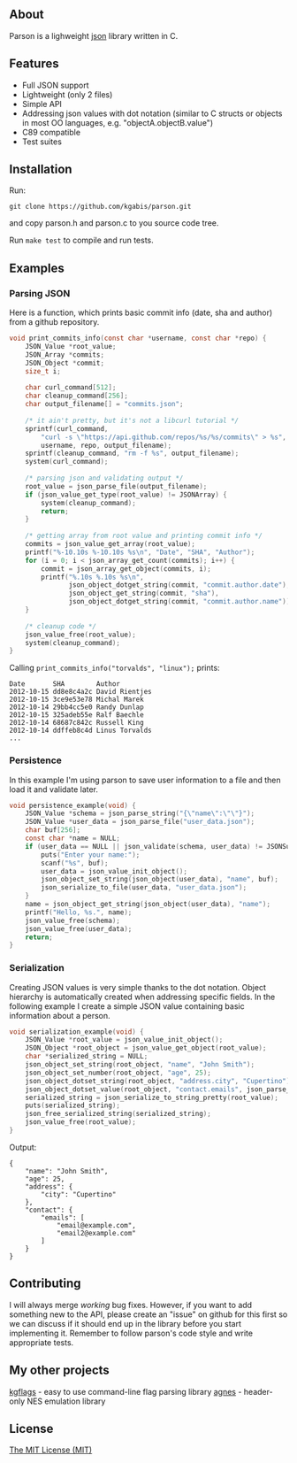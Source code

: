 ## About
Parson is a lighweight [json](http://json.org) library written in C.

## Features
* Full JSON support
* Lightweight (only 2 files)
* Simple API
* Addressing json values with dot notation (similar to C structs or objects in most OO languages, e.g. "objectA.objectB.value")
* C89 compatible
* Test suites

## Installation
Run:
```
git clone https://github.com/kgabis/parson.git
```
and copy parson.h and parson.c to you source code tree.

Run ```make test``` to compile and run tests.

## Examples
### Parsing JSON
Here is a function, which prints basic commit info (date, sha and author) from a github repository.  
```c
void print_commits_info(const char *username, const char *repo) {
    JSON_Value *root_value;
    JSON_Array *commits;
    JSON_Object *commit;
    size_t i;
    
    char curl_command[512];
    char cleanup_command[256];
    char output_filename[] = "commits.json";
    
    /* it ain't pretty, but it's not a libcurl tutorial */
    sprintf(curl_command, 
        "curl -s \"https://api.github.com/repos/%s/%s/commits\" > %s",
        username, repo, output_filename);
    sprintf(cleanup_command, "rm -f %s", output_filename);
    system(curl_command);
    
    /* parsing json and validating output */
    root_value = json_parse_file(output_filename);
    if (json_value_get_type(root_value) != JSONArray) {
        system(cleanup_command);
        return;
    }
    
    /* getting array from root value and printing commit info */
    commits = json_value_get_array(root_value);
    printf("%-10.10s %-10.10s %s\n", "Date", "SHA", "Author");
    for (i = 0; i < json_array_get_count(commits); i++) {
        commit = json_array_get_object(commits, i);
        printf("%.10s %.10s %s\n",
               json_object_dotget_string(commit, "commit.author.date"),
               json_object_get_string(commit, "sha"),
               json_object_dotget_string(commit, "commit.author.name"));
    }
    
    /* cleanup code */
    json_value_free(root_value);
    system(cleanup_command);
}

```
Calling ```print_commits_info("torvalds", "linux");``` prints:  
```
Date       SHA        Author
2012-10-15 dd8e8c4a2c David Rientjes
2012-10-15 3ce9e53e78 Michal Marek
2012-10-14 29bb4cc5e0 Randy Dunlap
2012-10-15 325adeb55e Ralf Baechle
2012-10-14 68687c842c Russell King
2012-10-14 ddffeb8c4d Linus Torvalds
...
```

### Persistence
In this example I'm using parson to save user information to a file and then load it and validate later.
```c
void persistence_example(void) {
    JSON_Value *schema = json_parse_string("{\"name\":\"\"}");
    JSON_Value *user_data = json_parse_file("user_data.json");
    char buf[256];
    const char *name = NULL;
    if (user_data == NULL || json_validate(schema, user_data) != JSONSuccess) {
        puts("Enter your name:");
        scanf("%s", buf);
        user_data = json_value_init_object();
        json_object_set_string(json_object(user_data), "name", buf);
        json_serialize_to_file(user_data, "user_data.json");
    }
    name = json_object_get_string(json_object(user_data), "name");
    printf("Hello, %s.", name);
    json_value_free(schema);
    json_value_free(user_data);
    return;
}
```

### Serialization
Creating JSON values is very simple thanks to the dot notation. 
Object hierarchy is automatically created when addressing specific fields. 
In the following example I create a simple JSON value containing basic information about a person.
```c
void serialization_example(void) {
    JSON_Value *root_value = json_value_init_object();
    JSON_Object *root_object = json_value_get_object(root_value);
    char *serialized_string = NULL;
    json_object_set_string(root_object, "name", "John Smith");
    json_object_set_number(root_object, "age", 25);
    json_object_dotset_string(root_object, "address.city", "Cupertino");
    json_object_dotset_value(root_object, "contact.emails", json_parse_string("[\"email@example.com\",\"email2@example.com\"]"));
    serialized_string = json_serialize_to_string_pretty(root_value);
    puts(serialized_string);
    json_free_serialized_string(serialized_string);
    json_value_free(root_value);
}

```

Output:
```
{
    "name": "John Smith",
    "age": 25,
    "address": {
        "city": "Cupertino"
    },
    "contact": {
        "emails": [
            "email@example.com",
            "email2@example.com"
        ]
    }
}
```

## Contributing

I will always merge *working* bug fixes. However, if you want to add something new to the API, please create an "issue" on github for this first so we can discuss if it should end up in the library before you start implementing it.
Remember to follow parson's code style and write appropriate tests.

## My other projects
[kgflags](https://github.com/kgabis/kgflags) - easy to use command-line flag parsing library
[agnes](https://github.com/kgabis/agnes) - header-only NES emulation library

## License
[The MIT License (MIT)](http://opensource.org/licenses/mit-license.php)
